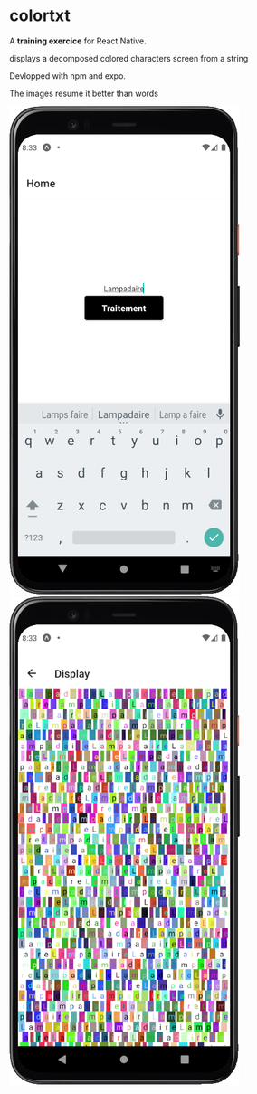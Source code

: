 # colortxt
A **training exercice** for React Native.

displays a decomposed colored characters screen from a string

Devlopped with npm and expo.

The images resume it better than words

![intro screen image](img1.png)
![After the logic treatment](img2.png)
